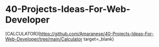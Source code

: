 # 40-Projects-Ideas-For-Web-Developer

[CALCULATOR](https://github.com/Amaranese/40-Projects-Ideas-For-Web-Developer/tree/main/Calculator target=_blank)
